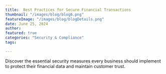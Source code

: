 ```yaml
---
title:  Best Practices for Secure Financial Transactions
thumbnail: "/images/blog/blog6.png"
featureImage: "/images/blog/blogDetails.png"
date: June 25, 2024
author: 
featured: true
categories: "Security & Compliance"
tags: 

---
```


Discover the essential security measures every business should implement
to protect their financial data and maintain customer trust.